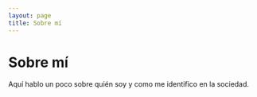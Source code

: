 ```yaml
---
layout: page
title: Sobre mí
---
```


# Sobre mí

Aquí hablo un poco sobre quién soy y como me identifico en la sociedad.
